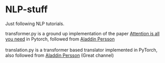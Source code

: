 # NLP-stuff
Just following NLP tutorials.

transformer.py is a ground up implementation of the paper [Attention is all you need](https://arxiv.org/abs/1706.03762) in Pytorch, followed from [Aladdin Persson](https://www.youtube.com/watch?v=U0s0f995w14)<br>
<br>
translation.py is a transformer based translator implemented in PyTorch, also followed from [Aladdin Persson](https://www.youtube.com/watch?v=M6adRGJe5cQ) (Great channel)
